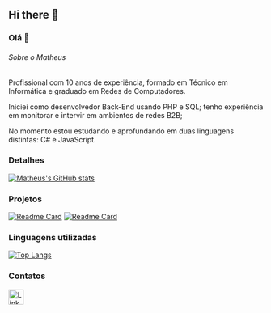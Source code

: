 ## Hi there 👋

### Olá 👋


###### Sobre o Matheus
Profissional com 10 anos de experiência, formado em Técnico em Informática e graduado em Redes de Computadores.

Iniciei como desenvolvedor Back-End usando PHP e SQL; tenho experiência em monitorar e intervir em ambientes de redes B2B; 

No momento estou estudando e aprofundando em duas linguagens distintas: C# e JavaScript.
### Detalhes

[![Matheus's GitHub stats](https://github-readme-stats.vercel.app/api?username=mathheuspimentel&show_icons=true&theme=dark)](httpsgithub.anuraghazra-readme-stats)


### Projetos

[![Readme Card](https://github-readme-stats.vercel.app/api/pin/?username=mathheuspimentel&repo=Ebac-JS-V2&theme=dark)](https://github.com/mathheuspimentel/Ebac-JS-V2)
[![Readme Card](https://github-readme-stats.vercel.app/api/pin/?username=mathheuspimentel&repo=Aprendendo-CSharp&theme=dark)](https://github.com/mathheuspimentel/Aprendendo-CSharp)


### Linguagens utilizadas

[![Top Langs](https://github-readme-stats.vercel.app/api/top-langs/?username=mathheuspimentel&layout=compact)](httpsgithub.anuraghazra-readme-stats)


### Contatos

[<img src='https://img.shields.io/badge/LinkedIn-0077B5?style=for-the-badge&logo=linkedin&logoColor=white' alt='Linkedin' height='30'>](https://www.linkedin.com/in/matheusppimentel/)
<!--
**mathheuspimentel/mathheuspimentel** is a ✨ _special_ ✨ repository because its `README.md` (this file) appears on your GitHub profile.

Here are some ideas to get you started:

- 🔭 I’m currently working on ...
- 🌱 I’m currently learning ...
- 👯 I’m looking to collaborate on ...
- 🤔 I’m looking for help with ...
- 💬 Ask me about ...
- 📫 How to reach me: ...
- 😄 Pronouns: ...
- ⚡ Fun fact: ...
-->
